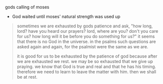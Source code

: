gods calling of moses

- God waited until moses' natural strength was used up
> sometimes we are exhausted by gods patience and ask, "how long, lord? have you heard our prayers? lord, where are you? don't you care for us? how long will it be before you do something for us?" it seems that there is no God in the universe. in the psalms such questions are asked again and again, for the psalmist were the same as we are.
>
> it is good for us to be exhausted by the patience of god because after we are exhausted we rest. we may be so exhausted that we give up praying. we know that God is true and real and that he has his timing. therefore we need to learn to leave the matter with him. then we shall be at rest.
